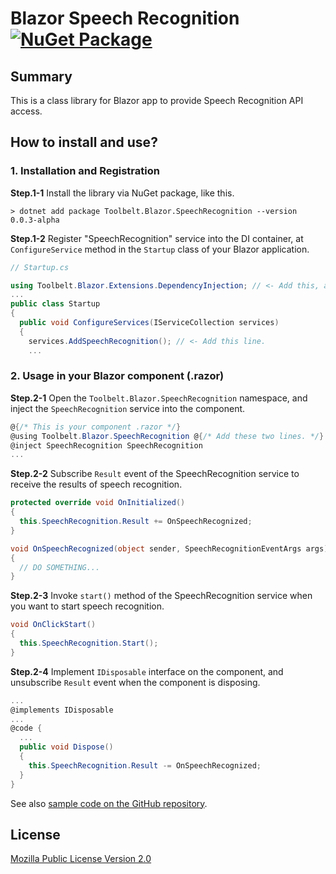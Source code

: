 # Blazor Speech Recognition [![NuGet Package](https://img.shields.io/nuget/v/Toolbelt.Blazor.SpeechRecognition.svg)](https://www.nuget.org/packages/Toolbelt.Blazor.SpeechRecognition/)

## Summary

This is a class library for Blazor app to provide Speech Recognition API access.


## How to install and use?

### 1. Installation and Registration

**Step.1-1** Install the library via NuGet package, like this.

```shell
> dotnet add package Toolbelt.Blazor.SpeechRecognition --version 0.0.3-alpha
```

**Step.1-2** Register "SpeechRecognition" service into the DI container, at `ConfigureService` method in the `Startup` class of your Blazor application.

```csharp
// Startup.cs

using Toolbelt.Blazor.Extensions.DependencyInjection; // <- Add this, and...
...
public class Startup
{
  public void ConfigureServices(IServiceCollection services)
  {
    services.AddSpeechRecognition(); // <- Add this line.
    ...
```

### 2. Usage in your Blazor component (.razor)

**Step.2-1**  Open the `Toolbelt.Blazor.SpeechRecognition` namespace, and inject the `SpeechRecognition` service into the component.

```csharp
@{/* This is your component .razor */}
@using Toolbelt.Blazor.SpeechRecognition @{/* Add these two lines. */}
@inject SpeechRecognition SpeechRecognition
...
```

**Step.2-2**  Subscribe `Result` event of the SpeechRecognition service to receive the results of speech recognition.

```csharp
protected override void OnInitialized()
{
  this.SpeechRecognition.Result += OnSpeechRecognized;
}

void OnSpeechRecognized(object sender, SpeechRecognitionEventArgs args)
{
  // DO SOMETHING...
}
```

**Step.2-3** Invoke `start()` method of the SpeechRecognition service when you want to start speech recognition.

```csharp
void OnClickStart()
{
  this.SpeechRecognition.Start();
}
```

**Step.2-4** Implement `IDisposable` interface on the component, and unsubscribe `Result` event when the component is disposing.

```csharp
...
@implements IDisposable
...
@code {
  ...
  public void Dispose()
  {
    this.SpeechRecognition.Result -= OnSpeechRecognized;
  }
}
```

See also [sample code on the GitHub repository](https://github.com/jsakamoto/Toolbelt.Blazor.SpeechRecognition/blob/master/SampleSites/ClientSideBlazorSampleSite/App.razor).

## License

[Mozilla Public License Version 2.0](https://github.com/jsakamoto/Toolbelt.Blazor.SpeechRecognition/blob/master/LICENSE)